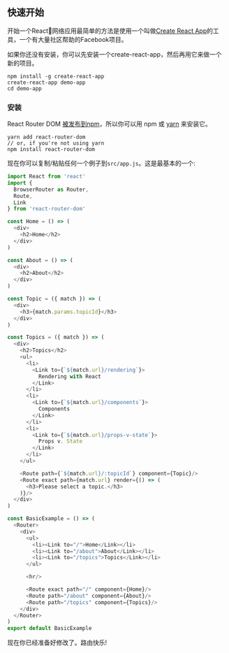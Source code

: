 ## **快速开始**

开始一个React网络应用最简单的方法是使用一个叫做[Create React App](https://github.com/facebookincubator/create-react-app)的工具，一个有大量社区帮助的Facebook项目。

如果你还没有安装，你可以先安装一个create-react-app，然后再用它来做一个新的项目。

```
npm install -g create-react-app
create-react-app demo-app
cd demo-app
```
### **安装**
React Router DOM [被发布到npm](https://www.npmjs.com/package/react-router-dom)，所以你可以用 npm 或 [yarn](https://yarnpkg.com/zh-Hans/) 来安装它。
```
yarn add react-router-dom
// or, if you're not using yarn
npm install react-router-dom
```
现在你可以复制/粘贴任何一个例子到`src/app.js`。这是最基本的一个:
```js
import React from 'react'
import {
  BrowserRouter as Router,
  Route,
  Link
} from 'react-router-dom'

const Home = () => (
  <div>
    <h2>Home</h2>
  </div>
)

const About = () => (
  <div>
    <h2>About</h2>
  </div>
)

const Topic = ({ match }) => (
  <div>
    <h3>{match.params.topicId}</h3>
  </div>
)

const Topics = ({ match }) => (
  <div>
    <h2>Topics</h2>
    <ul>
      <li>
        <Link to={`${match.url}/rendering`}>
          Rendering with React
        </Link>
      </li>
      <li>
        <Link to={`${match.url}/components`}>
          Components
        </Link>
      </li>
      <li>
        <Link to={`${match.url}/props-v-state`}>
          Props v. State
        </Link>
      </li>
    </ul>

    <Route path={`${match.url}/:topicId`} component={Topic}/>
    <Route exact path={match.url} render={() => (
      <h3>Please select a topic.</h3>
    )}/>
  </div>
)

const BasicExample = () => (
  <Router>
    <div>
      <ul>
        <li><Link to="/">Home</Link></li>
        <li><Link to="/about">About</Link></li>
        <li><Link to="/topics">Topics</Link></li>
      </ul>

      <hr/>

      <Route exact path="/" component={Home}/>
      <Route path="/about" component={About}/>
      <Route path="/topics" component={Topics}/>
    </div>
  </Router>
)
export default BasicExample
```
现在你已经准备好修改了。路由快乐!
